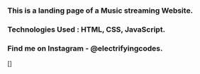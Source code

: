 ### This is a landing page of a Music streaming Website.

### Technologies Used : HTML, CSS, JavaScript.

### Find me on Instagram - @electrifyingcodes.

[]